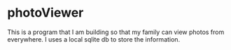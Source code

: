 # photoViewer
This is a program that I am building so that my family can view photos from everywhere. I uses a local sqlite db to store the information.
